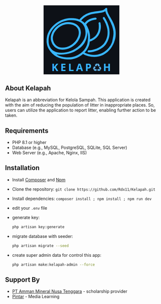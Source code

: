 <p align="center"><a href="https://github.com/Rdx11/Kelapah/tree/master" target="_blank"><img src="public/backend/img/logo3.png" width="250" alt="Laravel Logo"></a></p>

## About Kelapah

Kelapah is an abbreviation for Kelola Sampah. This application is created with the aim of reducing the population of litter in inappropriate places. So, users can utilize the application to report litter, enabling further action to be taken.

## Requirements

- PHP 8.1 or higher
- Database (e.g., MySQL, PostgreSQL, SQLite, SQL Server)
- Web Server (e.g., Apache, Nginx, IIS)

## Installation

* Install [Composer](https://getcomposer.org/download) and [Npm](https://nodejs.org/en/download)
* Clone the repository: `git clone https://github.com/Rdx11/Kelapah.git`
* Install dependencies: `composer install ; npm install ; npm run dev`
* edit your `.env` file
* generate key:

    ```bash
    php artisan key:generate
    ```
* migrate database with seeder:

    ```bash
    php artisan migrate --seed
    ```
* create super admin data for control this app:

    ```bash
    php artisan make:kelapah-admin --force
    ```

## Support By

* [PT Amman Mineral Nusa Tenggara](https://www.amman.co.id/id/) - scholarship provider
* [Pintar](https://pintar.co/) - Media Learning
